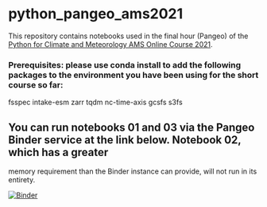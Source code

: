# python_pangeo_ams2021
This repository contains notebooks used in the final hour (Pangeo) of the [Python for Climate and Meteorology AMS Online Course 2021](https://damienirving.github.io/2021-03-02-ams/).

### Prerequisites: please use conda install to add the following packages to the environment you have been using for the short course so far:

fsspec intake-esm zarr tqdm nc-time-axis gcsfs s3fs

## You can run notebooks 01 and 03 via the Pangeo Binder service at the link below. Notebook 02, which has a greater
memory requirement than the Binder instance can provide, will not run in its entirety.

[![Binder](https://binder.pangeo.io/badge_logo.svg)](https://binder.pangeo.io/v2/gh/ktyle/python_pangeo_ams2021/master)
